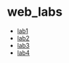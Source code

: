 <h1>web_labs</h1>

<ul>
<li><a href="task1/">lab1</a></li>
<li><a href="task2/">lab2</a></li>
<li><a href="task3/">lab3</a></li>
<li><a href="task4/">lab4</a></li>
</ul>
